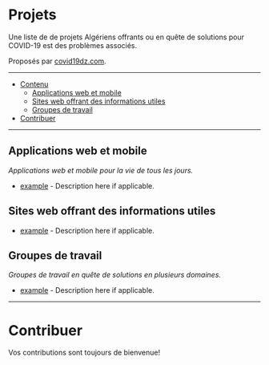 # Projets

Une liste de de projets Algériens offrants ou en quête de solutions pour COVID-19 est des problèmes associés.

Proposés par [covid19dz.com](https://covid19dz.com).

---

- [Contenu](#awesome-covid-19-dz)
    - [Applications web et mobile](#applications-web-et-mobile)
    - [Sites web offrant des informations utiles](#sites-web-offrant-des-informations-utiles)
    - [Groupes de travail](#groupes-de-travail)
- [Contribuer](#contribuer)

---

## Applications web et mobile

*Applications web et mobile pour la vie de tous les jours.*

* [example](http://covid19.sante.gov.dz/) - Description here if applicable.

## Sites web offrant des informations utiles

* [example](http://covid19.sante.gov.dz/) - Description here if applicable.

## Groupes de travail

*Groupes de travail en quête de solutions en plusieurs domaines.*

* [example](http://covid19.sante.gov.dz/) - Description here if applicable.

---

# Contribuer

Vos contributions sont toujours de bienvenue!